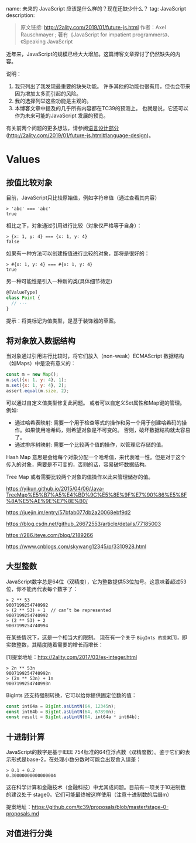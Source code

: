 name: 未来的 JavaScript 应该是什么样的？现在还缺少什么？
tag: JavaScript
description: 

> 原文链接: http://2ality.com/2019/01/future-js.html
> 作者：Axel Rauschmayer ; 著有《JavaScript for impatient programmers》、《Speaking JavaScript

近年来，JavaScript的规模已经大大增加。这篇博客文章探讨了仍然缺失的内容。


说明：
1. 我只列出了我发现最重要的缺失功能。 许多其他的功能也很有用，但也会带来因为增加太多而引起的风险。
2. 我的选择列举这些功能是主观的。
3. 本博客文章中提及的几乎所有内容都在TC39的预测上。 也就是说，它还可以作为未来可能的JavaScript 发展的预览。

有关前两个问题的更多想法，请参阅[语言设计部分](http://2ality.com/2019/01/future-js.html#language-design) (http://2ality.com/2019/01/future-js.html#language-design)。

# Values  

## 按值比较对象

 目前，JavaScript只比较原始值，例如字符串值（通过查看其内容）

 ```shell
 > 'abc' === 'abc'
true
 ```

相比之下，对象通过引用进行比较（对象仅严格等于自身）：

```shell
> {x: 1, y: 4} === {x: 1, y: 4}
false
```

如果有一种方法可以创建按值进行比较的对象，那将是很好的：

```
> #{x: 1, y: 4} === #{x: 1, y: 4}
true
```

另一种可能性是引入一种新的类(具体细节待定)

```javascript
@[ValueType]
class Point {
  // ···
}
```

提示：将类标记为值类型，是基于装饰器的草案。

## 将对象放入数据结构

当对象通过引用进行比较时，将它们放入（non-weak）ECMAScript 数据结构（如Maps）中是没有意义的：

```javascript
const m = new Map();
m.set({x: 1, y: 4}, 1);
m.set({x: 1, y: 4}, 2);
assert.equal(m.size, 2);
```

可以通过自定义值类型修复此问题。 或者可以自定义Set属性和Map键的管理。 例如:

- 通过哈希表映射: 需要一个用于检查等式的操作和另一个用于创建哈希码的操作。如果使用哈希码，则希望对象是不可变的。 否则，破坏数据结构就太容易了。
- 通过排序树映射: 需要一个比较两个值的操作，以管理它存储的值。


Hash Map 意思是会给每个对象分配一个哈希值，来代表唯一性。但是对于这个传入的对象，需要是不可变的，否则的话，容易破坏数据结构。

Tree Map 或者需要比较两个对象的值操作以此来管理储存的值。

https://yikun.github.io/2015/04/06/Java-TreeMap%E5%B7%A5%E4%BD%9C%E5%8E%9F%E7%90%86%E5%8F%8A%E5%AE%9E%E7%8E%B0/

https://juejin.im/entry/57bfab077db2a20068ebf9d2

https://blog.csdn.net/github_26672553/article/details/77185003

https://286.iteye.com/blog/2189266

https://www.cnblogs.com/skywang12345/p/3310928.html
## 大型整数

JavaScript数字总是64位（双精度），它为整数提供53位加号。这意味着超过53位，你不能再代表每个数字了：

```node
> 2 ** 53
9007199254740992
> (2 ** 53) + 1  // can’t be represented
9007199254740992
> (2 ** 53) + 2
9007199254740994
```

在某些情况下，这是一个相当大的限制。 现在有一个关于 `BigInts 的提案`[1]，即实数整数，其精度随着需要的增长而增长：


[1]提案地址：http://2ality.com/2017/03/es-integer.html

```node
> 2n ** 53n
9007199254740992n
> (2n ** 53n) + 1n
9007199254740993n
```

BigInts 还支持强制转换，它可以给你提供固定位数的值：

```javascript
const int64a = BigInt.asUintN(64, 12345n);
const int64b = BigInt.asUintN(64, 67890n);
const result = BigInt.asUintN(64, int64a * int64b);
```

## 十进制计算

JavaScript的数字是基于IEEE 754标准的64位浮点数（双精度数）。鉴于它们的表示形式是base-2，在处理小数分数时可能会出现舍入误差：

```
> 0.1 + 0.2
0.30000000000000004
```

这在科学计算和金融技术（金融科技）中尤其成问题。目前有一项关于10进制数的建议处于 stage0。它们可能最终被这样使用（注意十进制数的后缀m）

提案地址：https://github.com/tc39/proposals/blob/master/stage-0-proposals.md

## 对值进行分类

